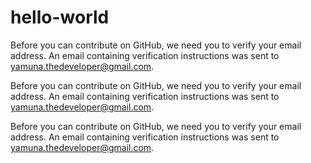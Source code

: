 # hello-world

Before you can contribute on GitHub, we need you to verify your email address.
An email containing verification instructions was sent to yamuna.thedeveloper@gmail.com.

Before you can contribute on GitHub, we need you to verify your email address.
An email containing verification instructions was sent to yamuna.thedeveloper@gmail.com.

Before you can contribute on GitHub, we need you to verify your email address.
An email containing verification instructions was sent to yamuna.thedeveloper@gmail.com.


